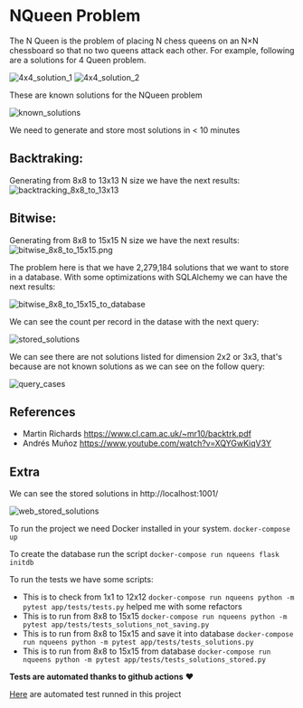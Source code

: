 # NQueen Problem

The N Queen is the problem of placing N chess queens on an N×N chessboard so that no two queens attack each other. For example, following are a solutions for 4 Queen problem.

![4x4_solution_1](https://github.com/eriksape/nqueens/blob/master/.github/4x4_soluion_1.png?raw=true)
![4x4_solution_2](https://github.com/eriksape/nqueens/blob/master/.github/4x4_solution_2.png?raw=true)

These are known solutions for the NQueen problem

![known_solutions](https://github.com/eriksape/nqueens/blob/master/.github/known_solutions.png?raw=true)

We need to generate and store most solutions in < 10 minutes


## Backtraking:

Generating from 8x8 to 13x13 N size we have the next results:
![backtracking_8x8_to_13x13](https://github.com/eriksape/nqueens/blob/master/.github/backtracking_8x8_to_13x13.png?raw=true)


## Bitwise:

Generating from 8x8 to 15x15 N size we have the next results:
![bitwise_8x8_to_15x15.png](https://github.com/eriksape/nqueens/blob/master/.github/bitwise_8x8_to_15x15.png?raw=true)

The problem here is that we have 2,279,184 solutions that we want to store in a database. With some optimizations with SQLAlchemy we can have the next results:

![bitwise_8x8_to_15x15_to_database](https://github.com/eriksape/nqueens/blob/master/.github/bitwise_8x8_to_15x15_to_database.png?raw=true)

We can see the count per record in the datase with the next query:

![stored_solutions](https://github.com/eriksape/nqueens/blob/master/.github/stored_solutions.png?raw=true)

We can see there are not solutions listed for dimension 2x2 or 3x3, that's because are not known solutions as we can see on the follow query:

![query_cases](https://github.com/eriksape/nqueens/blob/master/.github/query_cases.png?raw=true)

## References

- Martin Richards https://www.cl.cam.ac.uk/~mr10/backtrk.pdf
- Andrés Muñoz https://www.youtube.com/watch?v=XQYGwKiqV3Y

## Extra

We can see the stored solutions in http://localhost:1001/

![web_stored_solutions](https://github.com/eriksape/nqueens/blob/master/.github/web__stored_solutions.png?raw=true)

To run the project we need Docker installed in your system.
`docker-compose up`

To create the database run the script
`docker-compose run nqueens flask initdb`

To run the tests we have some scripts:

 - This is to check from 1x1 to 12x12 `docker-compose run nqueens python -m pytest app/tests/tests.py` helped me with some refactors
 - This is to run from 8x8 to 15x15 `docker-compose run nqueens python -m pytest app/tests/tests_solutions_not_saving.py`
 - This is to run from 8x8 to 15x15 and save it into database `docker-compose run nqueens python -m pytest app/tests/tests_solutions.py`
 - This is to run from 8x8 to 15x15 from database `docker-compose run nqueens python -m pytest app/tests/tests_solutions_stored.py`
 
**Tests are automated thanks to github actions** ♥️

[Here](https://github.com/eriksape/nqueens/actions) are automated test runned in this project
